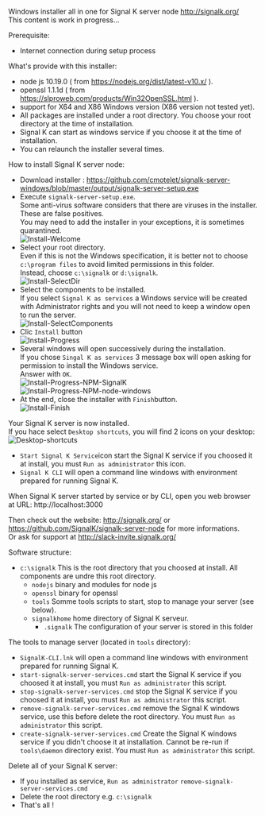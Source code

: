 Windows installer all in one for Signal K server node http://signalk.org/  
This content is work in progress...
  
Prerequisite:  
- Internet connection during setup process  
  
What's provide with this installer:  
- node js 10.19.0 ( from https://nodejs.org/dist/latest-v10.x/ ).  
- openssl 1.1.1d ( from https://slproweb.com/products/Win32OpenSSL.html ).  
- support for X64 and X86 Windows version (X86 version not tested yet).  
- All packages are installed under a root directory. You choose your root directory at the time of installation.  
- Signal K can start as windows service if you choose it at the time of installation.  
- You can relaunch the installer several times.  
  
How to install Signal K server node:  
- Download installer : https://github.com/cmotelet/signalk-server-windows/blob/master/output/signalk-server-setup.exe  
- Execute `signalk-server-setup.exe`.  
Some anti-virus software considers that there are viruses in the installer. These are false positives.  
You may need to add the installer in your exceptions, it is sometimes quarantined.  
![Install-Welcome](screenshots/Install-Welcome.png)  
- Select your root directory.  
Even if this is not the Windows specification, it is better not to choose `c:\program files` to avoid limited permissions in this folder.  
Instead, choose `c:\signalk` or `d:\signalk`.  
![Install-SelectDir](screenshots/Install-SelectDir.png)  
- Select the components to be installed.  
If you select `Signal K as services` a Windows service will be created with Administrator rights and you will not need to keep a window open to run the server.  
![Install-SelectComponents](screenshots/Install-SelectComponents.png)  
- Clic `Install` button  
![Install-Progress](screenshots/Install-Progress.png)  
- Several windows will open successively during the installation.  
If you chose `Singal K as services` 3 message box will open asking for permission to install the Windows service.  
Answer with `OK`.  
![Install-Progress-NPM-SignalK](screenshots/Install-Progress-NPM-SignalK.png)  
![Install-Progress-NPM-node-windows](screenshots/Install-Progress-NPM-node-windows.png)  
- At the end, close the installer with `Finish`button.  
![Install-Finish](screenshots/Install-Finish.png)  
  
Your Signal K server is now installed.  
If you hace select `Desktop shortcuts`, you will find 2 icons on your desktop:  
![Desktop-shortcuts](screenshots/Desktop-shortcuts.png)  
  
- `Start Signal K Service`icon start the Signal K service if you choosed it at install, you must `Run as administrator` this icon.  
- `Signal K CLI` will open a command line windows with environment prepared for running Signal K.  
  
When Signal K server started by service or by CLI, open you web browser at URL: http://localhost:3000  
  
Then check out the website:  http://signalk.org/ or https://github.com/SignalK/signalk-server-node for more informations.  
Or ask for support at http://slack-invite.signalk.org/
  
Software structure:  
+ `c:\signalk` This is the root directory that you choosed at install. All components are undre this root directory.  
    - `nodejs` binary and modules for node js  
    - `openssl` binary for openssl  
    - `tools` Somme tools scripts to start, stop to manage your server (see below).  
    - `signalkhome` home directory of Signal K serveur.  
        - `.signalk` The configuration of your server is stored in this folder
  
The tools to manage server (located in `tools` directory):  
- `SignalK-CLI.lnk` will open a command line windows with environment prepared for running Signal K.  
- `start-signalk-server-services.cmd` start the Signal K service if you choosed it at install, you must `Run as administrator` this script.  
- `stop-signalk-server-services.cmd` stop the Signal K service if you choosed it at install, you must `Run as administrator` this script.  
- `remove-signalk-server-services.cmd` remove the Signal K windows service, use this before delete the root directory. You must `Run as administrator` this script.  
- `create-signalk-server-services.cmd` Create the Signal K windows service if you didn't choose it at installation. Cannot be re-run if `tools\daemon` directory exist. You must `Run as administrator` this script.  
  
Delete all of your Signal K server:  
- If you installed as service, `Run as administrator` `remove-signalk-server-services.cmd`  
- Delete the root directory e.g. `c:\signalk`
- That's all !

